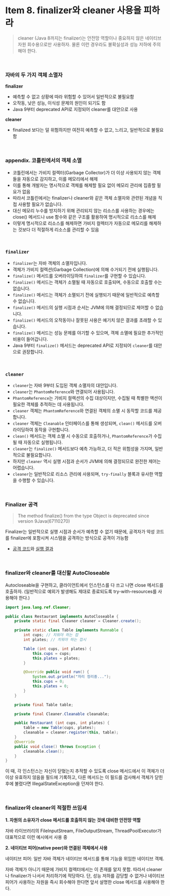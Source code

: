 # Item 8. finalizer와 cleaner 사용을 피하라

> cleaner (Java 8까지는 finalizer)는 안전망 역할이나 중요하지 않은 네이티브 자원 회수용으로만 사용하자. 물론 이런 경우라도 불확실성과 성능 저하에 주의해야 한다.

<br/>

### 자바의 두 가지 객체 소멸자

**finalizer**

-   예측할 수 없고 상황에 따라 위험할 수 있어서 일반적으로 불필요함
-   오작동, 낮은 성능, 이식성 문제의 원인이 되기도 함
-   Java 9부터 deprecated API로 지정되어 cleaner를 대안으로 사용

**cleaner**

-   finalized 보다는 덜 위험하지만 여전히 예측할 수 없고, 느리고, 일반적으로 불필요함

<br/>

### appendix. 코틀린에서의 객체 소멸

-   코틀린에서는 가비지 컬렉터(Garbage Collector)가 더 이상 사용되지 않는 객체들을 자동으로 감지하고, 이를 메모리에서 해제
-   이를 통해 개발자는 명시적으로 객체를 해제할 필요 없이 메모리 관리에 집중할 필요가 없음
-   따라서 코틀린에서는 finalizer나 cleaner와 같은 객체 소멸자와 관련된 개념을 직접 사용할 필요가 없습니다.
-   대신 메모리 누수를 방지하기 위해 관리되지 않는 리소스를 사용하는 경우에는 close() 메서드나 use 함수와 같은 구조를 활용하여 명시적으로 리소스를 해제
-   이렇게 명시적으로 리소스를 해제하면 가비지 컬렉터가 자동으로 메모리를 해제하는 것보다 더 적절하게 리소스를 관리할 수 있음

<br/>

### `finalizer`

-   `finalizer`는 자바 객체의 소멸자입니다.
-   객체가 가비지 컬렉션(Garbage Collection)에 의해 수거되기 전에 실행됩니다.
-   `finalize()` 메서드를 오버라이딩하여 `finalizer`를 구현할 수 있습니다.
-   `finalize()` 메서드는 객체가 소멸될 때 자동으로 호출되며, 수동으로 호출할 수는 없습니다.
-   `finalize()` 메서드는 객체가 소멸되기 전에 실행되기 때문에 일반적으로 예측할 수 없습니다.
-   `finalize()` 메서드의 실행 시점과 순서는 JVM에 의해 결정되므로 제어할 수 없습니다.
-   `finalize()` 메서드의 오작동이나 잘못된 사용은 예기치 않은 결과를 초래할 수 있습니다.
-   `finalize()` 메서드는 성능 문제를 야기할 수 있으며, 객체 소멸에 필요한 추가적인 비용이 들어갑니다.
-   Java 9부터 `finalize()` 메서드는 deprecated API로 지정되어 `cleaner`를 대안으로 권장합니다.

<br/>

### `cleaner`

-   `cleaner`는 자바 9부터 도입된 객체 소멸자의 대안입니다.
-   `cleaner`는 `PhantomReference`와 연결되어 사용됩니다.
-   `PhantomReference`는 가비지 컬렉션의 수집 대상이지만, 수집될 때 특별한 액션이 필요한 객체를 추적하는 데 사용됩니다.
-   `cleaner` 객체는 `PhantomReference`와 연결된 객체의 소멸 시 동작할 코드를 제공합니다.
-   `cleaner` 객체는 `Cleanable` 인터페이스를 통해 생성되며, `clean()` 메서드를 오버라이딩하여 동작을 구현합니다.
-   `clean()` 메서드는 객체 소멸 시 수동으로 호출하거나, `PhantomReference`가 수집될 때 자동으로 실행됩니다.
-   `cleaner`는 `finalize()` 메서드보다 예측 가능하고, 더 적은 위험성을 가지며, 일반적으로 불필요합니다.
-   하지만 `cleaner` 역시 실행 시점과 순서가 JVM에 의해 결정되므로 완전한 제어는 어렵습니다.
-   `cleaner`는 일반적으로 리소스 관리에 사용되며, `try-finally` 블록과 유사한 역할을 수행할 수 있습니다.

<br/>

### Finalizer 공격

> The method finalize() from the type Object is deprecated since version 9Java(67110270)

Finalizer는 일반적으로 실행 시점과 순서가 예측할 수 없기 때문에, 공격자가 악성 코드를 finalizer에 포함시켜 시스템을 공격하는 방식으로 공격이 가능함

-   [공격 코드](https://github.com/gunh0/java-atoz/blob/5c9f4def6fa7063dcd4e0b5a44c4a85acda39412/effective/08_FinalizerAttack.java)와 [실행 결과](https://github.com/gunh0/java-atoz/blob/5c9f4def6fa7063dcd4e0b5a44c4a85acda39412/effective/runner.ipynb)

<br/>

### finalizer와 cleaner를 대신할 AutoCloseable

Autocloseable을 구현하고, 클라이언트에서 인스턴스를 다 쓰고 나면 close 메서드를 호출하자. (일반적으로 예외가 발생해도 제대로 종료되도록 try-with-resources를 사용해야 한다.)

```java
import java.lang.ref.Cleaner;

public class Restaurant implements AutoCloseable {
    private static final Cleaner cleaner = Cleaner.create();

    private static class Table implements Runnable {
        int cups; // 치워야 하는 컵
        int plates; // 치워야 하는 접시

        Table (int cups, int plates) {
            this.cups = cups;
            this.plates = plates;
        }

        @Override public void run() {
            System.out.println("자리 정리중...");
            this.cups = 0;
            this.plates = 0;
        }
    }

    private final Table table;

    private final Cleaner.Cleanable cleanable;

    public Restaurant (int cups, int plates) {
        table = new Table(cups, plates);
        cleanable = cleaner.register(this, table);
    }
    @Override
    public void close() throws Exception {
        cleanable.clean();
    }
}
```

이 때, 각 인스턴스는 자신이 닫혔는지 추적할 수 있도록 close 메서드에서 이 객체가 더 이상 유효하지 않음을 필드에 기록하고, 다른 메서드는 이 필드를 검사해서 객체가 닫힌 후에 불렸다면 IllegalStateException을 던져야 한다.

<br/>

### finalizer와 cleaner의 적절한 쓰임새

**1. 자원의 소유자가 close 메서드를 호출하지 않는 것에 대비한 안전망 역할**

자바 라이브러리의 FileInputStream, FileOutputStream, ThreadPoolExecutor가 대표적으로 이런 예시에서 사용 중

**2. 네이티브 피어(native peer)와 연결된 객체에서 사용**

네이티브 피어: 일반 자바 객체가 네이티브 메서드를 통해 기능을 위임한 네이티브 객체.

자바 객체가 아니기 때문에 가비지 컬렉터에서는 이 존재를 알지 못함. 따라서 cleaner나 finalizer가 나서서 처리하기에 적당하다.
단, 성능 저하를 감당할 수 없거나 네이티브 피어가 사용하는 자원을 즉시 회수해야 한다면 앞서 설명한 close 메서드를 사용해야 한다.